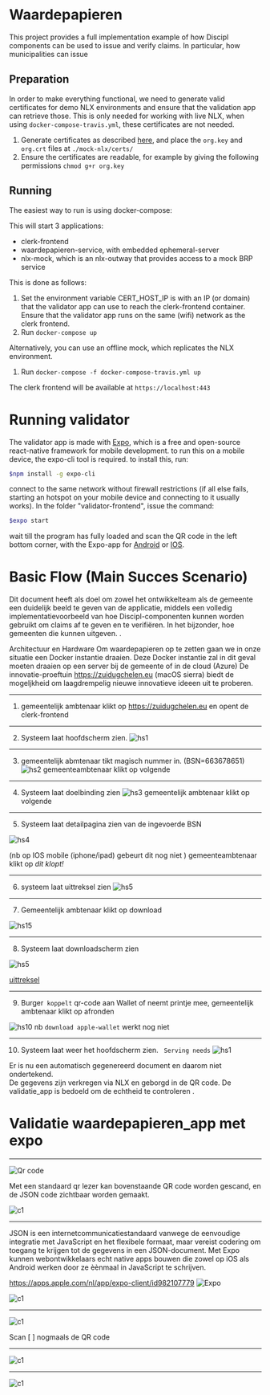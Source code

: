 # Waardepapieren

This project provides a full implementation example of how Discipl components can be used to issue and
verify claims. In particular, how municipalities can issue

## Preparation

In order to make everything functional, we need to generate valid certificates for demo NLX environments and
ensure that the validation app can retrieve those. This is only needed for working with live NLX, when using `docker-compose-travis.yml`, these certificates are not needed.

1. Generate certificates as described [here](https://docs.nlx.io/try-nlx/retrieve-a-demo-certificate/), and place the `org.key` and `org.crt` files at `./mock-nlx/certs/`
2. Ensure the certificates are readable, for example by giving the following permissions `chmod g+r org.key`
## Running

The easiest way to run is using docker-compose:

This will start 3 applications:

- clerk-frontend
- waardepapieren-service, with embedded ephemeral-server
- nlx-mock, which is an nlx-outway that provides access to a mock BRP service

This is done as follows:

1. Set the environment variable CERT_HOST_IP is with an IP (or domain) that the validator app can use to reach
   the clerk-frontend container. Ensure that the validator app runs on the same (wifi) network as the clerk frontend.
2. Run `docker-compose up`

Alternatively, you can use an offline mock, which replicates the NLX environment.

1. Run `docker-compose -f docker-compose-travis.yml up`


The clerk frontend will be available at `https://localhost:443`

# Running validator
The validator app is made with [Expo](https://expo.io/), which is a free and open-source react-native framework for mobile development. to run this on a mobile device, the expo-cli tool is required. to install this, run:
```bash
$npm install -g expo-cli
```
connect to the same network without firewall restrictions (if all else fails, starting an hotspot on your mobile device and connecting to it usually works). In the folder "validator-frontend", issue the command:
```bash
$expo start
```
wait till the program has fully loaded and scan the QR code in the left bottom corner, with the Expo-app for [Android](https://play.google.com/store/apps/details?id=host.exp.exponent) or [IOS](https://itunes.apple.com/us/app/expo-client/).



# Basic Flow (Main Succes Scenario)

Dit document heeft als doel om zowel het ontwikkelteam als de gemeente een duidelijk beeld 
te geven van de  applicatie, middels een volledig implementatievoorbeeld van hoe Discipl-componenten 
kunnen worden gebruikt  om claims af te geven en te verifiëren. In het bijzonder, hoe gemeenten die kunnen uitgeven. .

Architectuur en Hardware
Om waardepapieren op te zetten gaan we in onze situatie een Docker instantie draaien. Deze Docker instantie zal in dit geval moeten draaien op een server 
bij de gemeente of in de cloud (Azure)  De innovatie-proeftuin https://zuidugchelen.eu (macOS sierra) biedt de mogeljkheid om laagdrempelig 
nieuwe innovatieve ideeen uit te proberen. 


***
1. gemeentelijk ambtenaar klikt op https://zuidugchelen.eu en opent de clerk-frontend 

***
2. Systeem laat hoofdscherm zien.
![hs1](https://github.com/discipl/waardepapieren/blob/master/pictures/hbs20191010_01.png)

***
3. gemeentelijk abmtenaar tikt magisch nummer in.  (BSN=663678651)
![hs2](https://github.com/discipl/waardepapieren/blob/master/pictures/hbs20191010_02.png)
gemeenteambtenaar klikt op volgende

***
4. Systeem laat doelbinding zien
![hs3](https://github.com/discipl/waardepapieren/blob/master/pictures/hbs20191010_03.png)
gemeentelijk ambtenaar klikt op volgende

***
5. Systeem laat detailpagina zien van de ingevoerde BSN

![hs4](https://github.com/discipl/waardepapieren/blob/master/pictures/hbs20191010_04.png)

(nb op IOS mobile (iphone/ipad) gebeurt dit nog niet )
gemeenteambtenaar klikt op *dit klopt!*

***
6. systeem laat uittreksel zien
![hs5](https://github.com/discipl/waardepapieren/blob/master/pictures/hbs20191010_05.png)

***
7. Gemeentelijk ambtenaar  klikt op download

![hs15](https://github.com/discipl/waardepapieren/blob/master/pictures/hbs20191010_07.png)

***
8. Systeem laat downloadscherm zien

![hs5](https://github.com/discipl/waardepapieren/blob/master/pictures/hbs20191010_15.png)

[uittreksel](https://github.com/discipl/waardepapieren/blob/master/pictures/uittreksel.pdf)

***
9. Burger` koppelt` qr-code aan Wallet of neemt printje mee, gemeentelijk ambtenaar klikt op afronden
   
![hs10](https://github.com/discipl/waardepapieren/blob/master/pictures/hbs20191010_07.png)
nb  `download apple-wallet` werkt nog niet
***
10. Systeem laat weer het hoofdscherm zien. ` Serving needs`
![hs1](https://github.com/discipl/waardepapieren/blob/master/pictures/hbs20191010_01.png)

Er is nu een automatisch gegenereerd document en daarom niet ondertekend.  
De gegevens zijn verkregen via NLX en geborgd in de QR code. De validatie_app is bedoeld om de echtheid te controleren .

# Validatie waardepapieren_app met expo 

***

![Qr code](https://github.com/discipl/waardepapieren/blob/master/pictures/hbs20191010_08.PNG)

Met een standaard qr lezer kan bovenstaande QR code worden gescand, en de JSON code zichtbaar worden gemaakt.

![c1](https://github.com/discipl/waardepapieren/blob/master/pictures/hbs20191010_09.png)

***

JSON is een internetcommunicatiestandaard vanwege de eenvoudige integratie met JavaScript en het flexibele formaat, maar vereist codering om toegang te krijgen tot de gegevens in een JSON-document. Met Expo kunnen webontwikkelaars echt native apps bouwen die zowel op iOS als Android werken door ze èènmaal in JavaScript te schrijven.

https://apps.apple.com/nl/app/expo-client/id982107779
![Expo](https://github.com/discipl/waardepapieren/blob/master/pictures/hbs20191010_10.PNG)

![c1](https://github.com/discipl/waardepapieren/blob/master/pictures/hbs20191010_11.png)

***

![c1](https://github.com/discipl/waardepapieren/blob/master/pictures/hbs20191010_12.png)

Scan [ ] nogmaals de QR code

***

![c1](https://github.com/discipl/waardepapieren/blob/master/pictures/hbs20191010_13.png)

***
![c1](https://github.com/discipl/waardepapieren/blob/master/pictures/hbs20191010_14.png)


